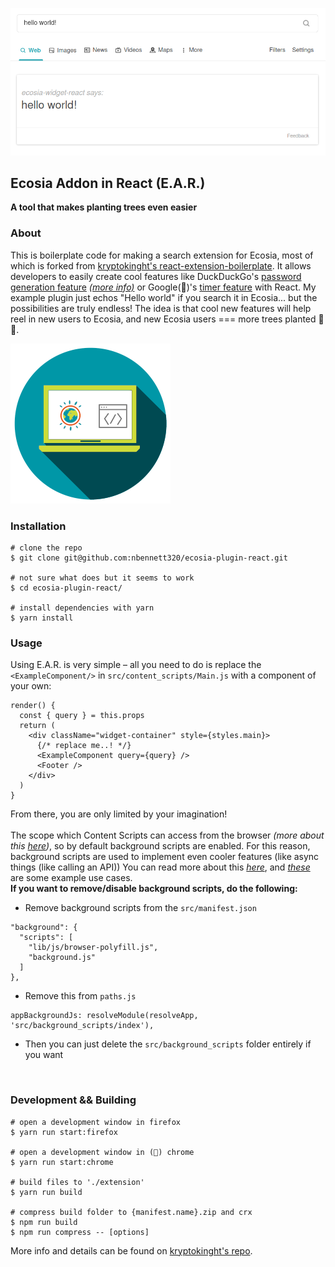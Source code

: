 ![a picture of my example plugin](./screenshots/2.png)
## Ecosia Addon in React (E.A.R.)
**A tool that makes planting trees even easier**

### About
This is boilerplate code for making a search extension for Ecosia, most of which is forked from [kryptokinght's react-extension-boilerplate](https://github.com/kryptokinght/react-extension-boilerplate). It allows developers to easily create cool features like DuckDuckGo's [password generation feature](https://duckduckgo.com/?q=password+strong+12&ia=answer) _[(more info)](https://help.duckduckgo.com/duckduckgo-help-pages/features/instant-answers-and-other-features/)_ or Google(🤢)'s [timer feature](https://www.google.com/search?q=timer) with React.
My example plugin just echos "Hello world" if you search it in Ecosia... but the possibilities are truly endless! The idea is that cool new features will help reel in new users to Ecosia, and new Ecosia users === more trees planted 🌳💞.

![ecosia addon in react (E.A.R.)'s logo](./src/img/icon-256.png)

### Installation
```
# clone the repo
$ git clone git@github.com:nbennett320/ecosia-plugin-react.git

# not sure what does but it seems to work
$ cd ecosia-plugin-react/

# install dependencies with yarn
$ yarn install
```

### Usage
Using E.A.R. is very simple &ndash; all you need to do is replace the `<ExampleComponent/>` in `src/content_scripts/Main.js` with a component of your own:
```
render() {
  const { query } = this.props
  return (
    <div className="widget-container" style={styles.main}>
      {/* replace me..! */}
      <ExampleComponent query={query} />
      <Footer />
    </div>
  )
}
```
From there, you are only limited by your imagination! 
<br />
<br />
The scope which Content Scripts can access from the browser _(more about this [here](https://developer.mozilla.org/en-US/docs/Mozilla/Add-ons/WebExtensions/Content_scripts))_, so by default background scripts are enabled. For this reason, background scripts are used to implement even cooler features (like async things (like calling an API)) You can read more about this _[here](https://developer.mozilla.org/en-US/docs/Mozilla/Add-ons/WebExtensions/Content_scripts#Communicating_with_background_scripts)_, and _[these](https://developer.mozilla.org/en-US/docs/Mozilla/Add-ons/WebExtensions/API/runtime/onMessage)_ are some example use cases.
<br />
__If you want to remove/disable background scripts, do the following:__
<br />
 - Remove background scripts from the `src/manifest.json`
```
"background": {
  "scripts": [
    "lib/js/browser-polyfill.js",
    "background.js"
  ]
},
```
 - Remove this from `paths.js`
```
appBackgroundJs: resolveModule(resolveApp, 'src/background_scripts/index'),
```
 - Then you can just delete the `src/background_scripts` folder entirely if you want
<br />

### Development && Building
```
# open a development window in firefox 
$ yarn run start:firefox

# open a development window in (🤢) chrome 
$ yarn run start:chrome

# build files to './extension'
$ yarn run build

# compress build folder to {manifest.name}.zip and crx
$ npm run build
$ npm run compress -- [options]
```

More info and details can be found on [kryptokinght's repo](https://github.com/kryptokinght/react-extension-boilerplate).